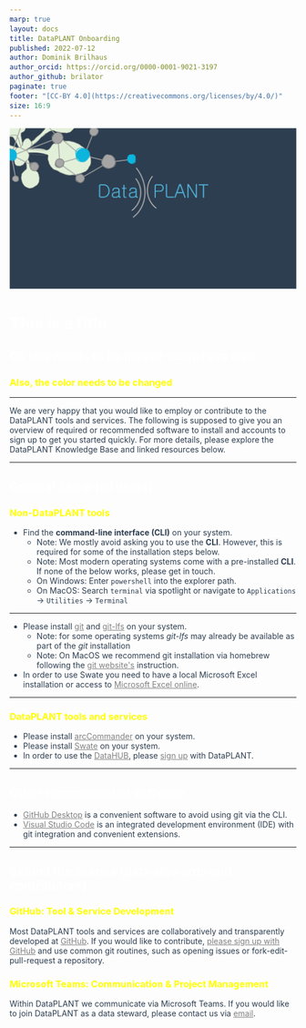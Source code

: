 ```yaml
---
marp: true
layout: docs
title: DataPLANT Onboarding
published: 2022-07-12
author: Dominik Brilhaus
author_orcid: https://orcid.org/0000-0001-9021-3197
author_github: brilator
paginate: true
footer: "[CC-BY 4.0](https://creativecommons.org/licenses/by/4.0/)"
size: 16:9
---
```



![bg](./sources/dataplant_titlePage_marp.drawio.png)


# This is a title

## Ok this needs to be moved somwhere else

### Also, the color needs to be changed

<!-- scoped style -->

<style scoped>
    a {color: grey;}
    h1 {color: white}
    h2 {color: white}
    h3 {color: yellow}
</style> 

----

<!-- global style -->

<style>
    :root {color: #2D3E50}
    a {color: grey;}    
</style> 



We are very happy that you would like to employ or contribute to the DataPLANT tools and services. The following is supposed to give you an overview of required or recommended software to install and accounts to sign up to get you started quickly. For more details, please explore the DataPLANT Knowledge Base and linked resources below.

----

## General Setup (all users)

### Non-DataPLANT tools

- Find the **command-line interface (CLI)** on your system.
  - Note: We mostly avoid asking you to use the **CLI**. However, this is required for some of the installation steps below.
  - Note: Most modern operating systems come with a pre-installed **CLI**. If none of the below works, please get in touch.  
  - On Windows: Enter `powershell` into the explorer path.
  - On MacOS: Search `terminal` via spotlight or navigate to `Applications` -> `Utilities` -> `Terminal`
  <!-- - On Linux:  -->

----

- Please install [git][ext-git] and [git-lfs][ext-git-lfs] on your system.
  - Note: for some operating systems *git-lfs* may already be available as part of the *git* installation
  - Note: On MacOS we recommend git installation via homebrew following the [git website's][ext-git] instruction.
- In order to use Swate you need to have a local Microsoft Excel installation or access to [Microsoft Excel online][ext-excel-online].

----

### DataPLANT tools and services

- Please install [arcCommander][gh-ArcCommander-Wiki] on your system.
- Please install [Swate][gh-Swate] on your system.
- In order to use the [DataHUB][hp-DataHUB], please [sign up][hp-Registration] with DataPLANT.

<!-- ### Galaxy access
- Your DataPLANT account grants you access to a plant science-designated are of [Galaxy][ext-galaxy].  -->

----

## Other recommended software

- [GitHub Desktop][ext-github-desktop] is a convenient software to avoid using git via the CLI.
- [Visual Studio Code][ext-VSCode] is an integrated development environment (IDE) with git integration and convenient extensions.

----

## Behind the scenes (data stewards and contributors)

### GitHub: Tool & Service Development

Most DataPLANT tools and services are collaboratively and transparently developed at [GitHub][gh-DataPlant]. If you would like to contribute, [please sign up with GitHub][ext-github-join] and use common git routines, such as opening issues or fork-edit-pull-request a repository.

### Microsoft Teams: Communication & Project Management

Within DataPLANT we communicate via Microsoft Teams. If you would like to join DataPLANT as a data steward, please contact us via <a href="javascript:location='mailto:\u0069\u006e\u0066\u006f\u0040\u006e\u0066\u0064\u0069\u0034\u0070\u006c\u0061\u006e\u0074\u0073\u002e\u006f\u0072\u0067';void 0">email</a>.

<!-- Links to DataPLANT knowledge base (kb-) -->

[kb-AnnotatedResearchContext]: ../implementation/AnnotatedResearchContext.html "Annotated Research Context"
[kb-DataHub]: ../implementation/DataHub.html "DataPLANT DataHUB"
[kb-DataManagementPlan]: ../fundamentals/DataManagementPlan.html "Data Management Plan"
[kb-DataPublications]: ../fundamentals/DataPublications.html "Data Publication"
[kb-DataSharing]: ../fundamentals/DataSharing.html "Data Sharing"
[kb-FairDataPrinciples]: ../fundamentals/FairDataPrinciples.html "FAIR Data principles"
[kb-Metadata]: ../fundamentals/Metadata.html "Metadata"
[kb-PersistentIdentifiers]: ../fundamentals/PersistentIdentifiers.html "Persistent Identifiers"
[kb-PublicDataRepositories]: ../fundamentals/PublicDataRepositories.html "Repositories"
[kb-QuickStart_arc]: ../tutorials/QuickStart_arc.html "Quickstart ARC"
[kb-ResearchDataManagement]: ../fundamentals/ResearchDataManagement.html "Research Data Management"
[kb-VersionControlGit]: ../fundamentals/VersionControlGit.html "Version Control and Git"

<!-- Links to DataPLANT Homepage (hp-) -->

[hp-Registration]: <https://register.nfdi4plants.org/registration> "DataPLANT Registration"
[hp-DataHUB]: <https://git.nfdi4plants.org> "DataPLANT DataHUB"
[hp-HelpDesk]: <https://helpdesk.nfdi4plants.org> "DataPLANT Help Desk"

<!-- Links to DataPLANT GitHub (gh-) -->

[gh-DataPlant]: <https://github.com/nfdi4plants/> "GitHub DataPLANT"
[gh-ArcSpecs]: <https://github.com/nfdi4plants/ARC-specification/> "ARC specifications"
[gh-ArcCommander-Wiki]: <https://github.com/nfdi4plants/arcCommander/wiki> "ArcCommander Wiki"
[gh-Swate]: <https://github.com/nfdi4plants/Swate/wiki> "Swate Wiki"

<!-- Links to external (ext-) sources -->

[ext-github-join]: <https://github.com/join/> "Join GitHub"
[ext-github-desktop]: <https://desktop.github.com/> "GitHub Desktop"
[ext-git]: <https://git-scm.com/download/> "Git"
[ext-git-lfs]: <https://git-lfs.github.com/> "Git-LFS"
[ext-excel-online]: <https://www.microsoft.com/en-us/microsoft-365/excel> "Excel online"

[ext-VSCode]: https://code.visualstudio.com/ "Visual Studio Code"

[ext-galaxy]: <https://plants.usegalaxy.eu/> "Galaxy Plants"
[ext-omero]: <https://www.openmicroscopy.org/omero/> "Omero"
[ext-zenodo]: <https://zenodo.org/> "Zenodo"
[ext-invenio]: <https://inveniosoftware.org/products/rdm/> "Invenio"
[ext-DataJournals]: https://www.researchdata.uni-jena.de/en/information/data-publication "RDM Jena Data Journals"